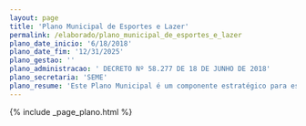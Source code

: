 ```yaml
---
layout: page
title: 'Plano Municipal de Esportes e Lazer'
permalink: /elaborado/plano_municipal_de_esportes_e_lazer
plano_date_inicio: '6/18/2018'
plano_date_fim: '12/31/2025'
plano_gestao: ''
plano_administracao: ' DECRETO Nº 58.277 DE 18 DE JUNHO DE 2018'
plano_secretaria: 'SEME'
plano_resume: 'Este Plano Municipal é um componente estratégico para estruturar políticas públicas que promovam a cultura esportiva e de lazer na cidade de São Paulo, consolidando-se como direitos sociais. Valoriza a acessibilidade, intergeracionalidade, multidisciplinaridade, intersetorialidade e descentralização, visando democratizar o acesso à prática esportiva e fomentar condições para o lazer. Assim, o esporte, a atividade física e as práticas de lazer devem ser fortalecidos para que, ao serem incorporados à vida cotidiana dos cidadãos em diferentes etapas da vida, atuem como elementos de integração social, desenvolvimento humano e promoção da saúde. Sobretudo, busca capacitar o cidadão para o exercício da cidadania esportiva e de lazer.'
---
```

<div>
{% include _page_plano.html %}
</div>
